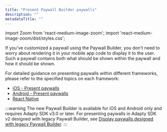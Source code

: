 ```yaml
---
title: "Present Paywall Builder paywalls"
description: ""
metadataTitle: ""
---
```


import Zoom from 'react-medium-image-zoom';
import 'react-medium-image-zoom/dist/styles.css';

If you've customized a paywall using the Paywall Builder, you don't need to worry about rendering it in your mobile app code to display it to the user. Such a paywall contains both what should be shown within the paywall and how it should be shown.

For detailed guidance on presenting paywalls within different frameworks, please refer to the specified topics on each framework:

- [iOS - Present paywalls](ios-present-paywalls)
- [Android - Present paywalls](android-present-paywalls)
- [React Native](react-native-present-paywalls)

:::warning
The new Paywall Builder is available for iOS and Android only and requires Adapty SDK v3.0 or later. For presenting paywalls in Adapty SDK v2 designed with legacy Paywall Builder, see [Display paywalls designed with legacy Paywall Builder](present-pb-paywalls).
:::